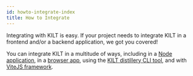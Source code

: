 ```yaml
---
id: howto-integrate-index
title: How to Integrate
---
```


Integrating with KILT is easy.
If your project needs to integrate KILT in a frontend and/or a backend application, we got you covered!

You can integrate KILT in a multitude of ways, including in a [Node application](./01_nodejs.md), in a [browser app](./02_browser.md), using the [KILT distillery CLI tool](./03_distillery.md), and with [ViteJS framework](./04_vitejs.md).
